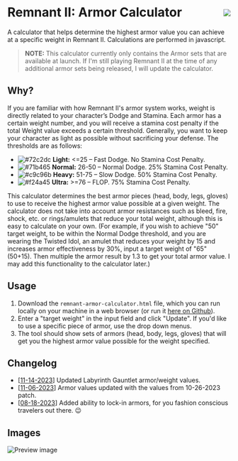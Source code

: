 # Remnant II: Armor Calculator <a href="https://threeskimo.github.io/Remnant-2-Armor-Calculator/" target="_blank" ><img align="right" style="margin-top:10px;" src="https://img.shields.io/badge/Demo-238636?style=for-the-badge"></a>
A calculator that helps determine the highest armor value you can achieve at a specific weight in Remnant II. Calculations are performed in javascript.

>**NOTE:** This calculator currently only contains the Armor sets that are available at launch. If I'm still playing Remnant II at the time of any additional armor sets being released, I will update the calculator.

## Why?

If you are familiar with how Remnant II's armor system works, weight is directly related to your character’s Dodge and Stamina. Each armor has a certain weight number, and you will receive a stamina cost penalty if the total Weight value exceeds a certain threshold. Generally, you want to keep your character as light as possible without sacrificing your defense. The thresholds are as follows:

* ![#72c2dc](https://placehold.co/10x10/72c2dc/72c2dc.png) **Light:** <=25 – Fast Dodge. No Stamina Cost Penalty.
* ![#71b465](https://placehold.co/10x10/71b465/71b465.png) **Normal:** 26-50 – Normal Dodge. 25% Stamina Cost Penalty.
* ![#c9c96b](https://placehold.co/10x10/c9c96b/c9c96b.png) **Heavy:** 51-75 – Slow Dodge. 50% Stamina Cost Penalty.
* ![#f24a45](https://placehold.co/10x10/f24a45/f24a45.png) **Ultra:** >=76 – FLOP. 75% Stamina Cost Penalty.

This calculator determines the best armor pieces (head, body, legs, gloves) to use to receive the highest armor value possible at a given weight. The calculator does not take into account armor resistances such as bleed, fire, shock, etc. or rings/amulets that reduce your total weight, although this is easy to calculate on your own. (For example, if you wish to achieve "50" target weight, to be within the Normal Dodge threshold, and you are wearing the Twisted Idol, an amulet that reduces your weight by 15 and increases armor effectiveness by 30%, input a target weight of "65" (50+15). Then multiple the armor result by 1.3 to get your total armor value. I may add this functionality to the calculator later.)

## Usage
1. Download the `remnant-armor-calculator.html` file, which you can run locally on your machine in a web browser (or run it [here on Github](https://threeskimo.github.io/Remnant-2-Armor-Calculator/)). 
2. Enter a "target weight" in the input field and click "Update". If you'd like to use a specific piece of armor, use the drop down menus.
3. The tool should show sets of armors (head, body, legs, gloves) that will get you the highest armor value possible for the weight specified.

## Changelog
* [[11-14-2023](https://github.com/threeskimo/Remnant-2-Armor-Calculator/commit/f44a068e2db2ce4dd5885d9b1d04657fc1b80f9b)] Updated Labyrinth Gauntlet armor/weight values.
* [[11-06-2023](https://github.com/threeskimo/Remnant-2-Armor-Calculator/commit/219f4362bf6f9316cdc688d5ea520212fd85be01)] Armor values updated with the values from 10-26-2023 patch. 
* [[08-18-2023](https://github.com/threeskimo/Remnant-2-Armor-Calculator/commit/222a1cacdb8b93fbff207b248c148c32629f109c)] Added ability to lock-in armors, for you fashion conscious travelers out there. 😉

## Images
![Preview image](https://github.com/threeskimo/remnant-2-armor-weight-calculator/blob/main/preview.png?raw=true)
